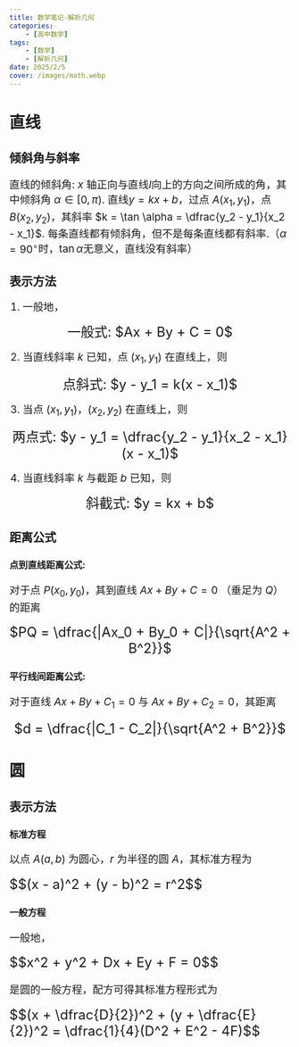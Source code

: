 ```yaml
---
title: 数学笔记-解析几何
categories:
    - [高中数学]
tags:
    - [数学]
    - [解析几何]
date: 2025/2/5
cover: /images/math.webp
---
```

# 直线
## 倾斜角与斜率
直线的倾斜角: $x$ 轴正向与直线$l$向上的方向之间所成的角，其中倾斜角 $\alpha \in [0, \pi)$.
直线$y = kx + b$，过点 $A(x_1, y_1)$，点$B(x_2, y_2)$，其斜率 $k = \tan \alpha = \dfrac{y_2 - y_1}{x_2 - x_1}$.
每条直线都有倾斜角，但不是每条直线都有斜率.（$\alpha = 90^\circ$时，$\tan \alpha$无意义，直线没有斜率）
## 表示方法
1. 一般地，
<center><font size=5>一般式: $Ax + By + C = 0$</font></center>

2. 当直线斜率 $k$ 已知，点 $(x_1, y_1)$ 在直线上，则
<center><font size=5>点斜式: $y - y_1 = k(x - x_1)$</font></center>

3. 当点 $(x_1, y_1)$，$(x_2, y_2)$ 在直线上，则
<center><font size=5>两点式: $y - y_1 = \dfrac{y_2 - y_1}{x_2 - x_1}(x - x_1)$</font></center>

4. 当直线斜率 $k$ 与截距 $b$ 已知，则
<center><font size=5>斜截式: $y = kx + b$</font></center>

## 距离公式
### 点到直线距离公式:
对于点 $P(x_0, y_0)$，其到直线 $Ax + By + C = 0$ （垂足为 $Q$）的距离
<center><font size=5>
$PQ = \dfrac{|Ax_0 + By_0 + C|}{\sqrt{A^2 + B^2}}$
</font></center>

### 平行线间距离公式:
对于直线 $Ax + By + C_1 = 0$ 与 $Ax + By + C_2 = 0$，其距离
<center><font size=5>
$d = \dfrac{|C_1 - C_2|}{\sqrt{A^2 + B^2}}$
</font></center>

# 圆
## 表示方法
### 标准方程
以点 $A(a, b)$ 为圆心，$r$ 为半径的圆 $A$，其标准方程为

<font size=5>
$$(x - a)^2 + (y - b)^2 = r^2$$
</font>

### 一般方程
一般地，

<font size=5>
$$x^2 + y^2 + Dx + Ey + F = 0$$
</font>

是圆的一般方程，配方可得其标准方程形式为

<font size=5>
$$(x + \dfrac{D}{2})^2 + (y + \dfrac{E}{2})^2 = \dfrac{1}{4}(D^2 + E^2 - 4F)$$
</font>

<style>
    p {font-size: 14pt;}
    li:not(.article-tag-list-item, .aos-init, .aos-animate) {font-size: 14pt;}
    center {font-size: 16pt;}
</style>